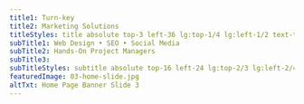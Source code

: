 ```yaml
---
title1: Turn-key
title2: Marketing Solutions
titleStyles: title absolute top-3 left-36 lg:top-1/4 lg:left-1/2 text-themeBlue-600 text-base lg:text-7xl font-LatoBold text-center
subTitle1: Web Design • SEO • Social Media
subTitle2: Hands-On Project Managers
subTitle3:
subTitleStyles: subtitle absolute top-16 left-24 lg:top-2/3 lg:left-2/4 text-themeOrange-400 text-sm lg:text-4xl font-LatoLight text-center
featuredImage: 03-home-slide.jpg
altTxt: Home Page Banner Slide 3
---
```

